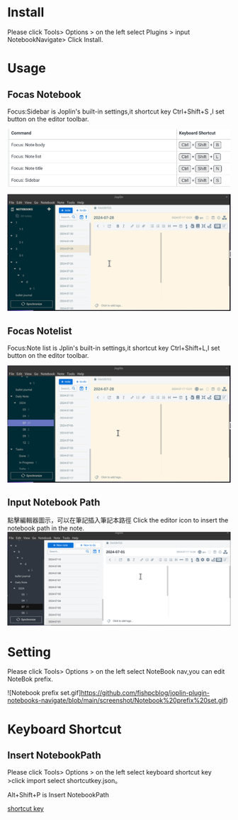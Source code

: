 
# Install
Please click Tools> Options > on the left select Plugins > input NotebookNavigate> Click Install.
# Usage
## Focas Notebook
Focus:Sidebar is Joplin's built-in settings,it shortcut key Ctrl+Shift+S ,I set button on the editor toolbar.


![Joplin Focus shortcut .png](https://github.com/fishpcblog/joplin-plugin-notebooks-navigate/blob/main/screenshot/Joplin%20Focus%20shortcut%20.png)


![focus sidebar.gif](https://github.com/fishpcblog/joplin-plugin-notebooks-navigate/blob/main/screenshot/focus%20sidebar.gif)



## Focas Notelist
Focus:Note list  is Jplin's built-in settings,it shortcut key Ctrl+Shift+L,I set button on the editor toolbar.

![focus Notelist.gif](https://github.com/fishpcblog/joplin-plugin-notebooks-navigate/blob/main/screenshot/focus%20Notelist.gif)

## Input Notebook Path
點擊編輯器圖示，可以在筆記插入筆記本路徑
Click the editor icon to insert the notebook path in the note.
![InputNotebookPath.gif](https://github.com/fishpcblog/joplin-plugin-notebooks-navigate/blob/main/gif/InputNotebookPath.gif)
# Setting
Please click Tools> Options >  on the left select NoteBook nav,you can edit NoteBok prefix.


![Notebook prefix set.gif]https://github.com/fishpcblog/joplin-plugin-notebooks-navigate/blob/main/screenshot/Notebook%20prefix%20set.gif)


# Keyboard Shortcut
## Insert NotebookPath
Please click Tools> Options >  on the left select keyboard shortcut key  >click import select shortcutkey.json。

Alt+Shift+P is Insert NotebookPath

[shortcut key](https://github.com/fishpcblog/joplin-plugin-notebooks-navigate/blob/main/src/shortcutkey.json)

